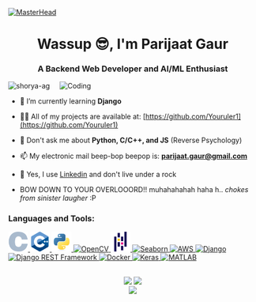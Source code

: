 [![MasterHead](https://user-images.githubusercontent.com/10498744/210012254-234538ff-d198-48aa-8964-37e6fd45d227.gif)](https://parijaat-g.io)
<h1 align="center">Wassup 😎, I'm Parijaat Gaur</h1>
<h3 align="center">A Backend Web Developer and AI/ML Enthusiast</h3>

<img align="right" alt="Coding" width="400" src="https://media.tenor.com/2nKSTDDekOgAAAAC/coding-kira.gif">

<p align="left"> <img src="https://komarev.com/ghpvc/?username=Youruler1&label=Profile%20views&color=0e75b6&style=flat" alt="shorya-ag" /> </p>

- 🌱 I’m currently learning **Django**

- 👨‍💻 All of my projects are available at: [https://github.com/Youruler1](https://github.com/Youruler1)

- 💬 Don't ask me about **Python, C/C++, and JS** (Reverse Psychology)

- 📫 My electronic mail beep-bop beepop is: **parijaat.gaur@gmail.com**

- 📄 Yes, I use [Linkedin](www.linkedin.com/in/parijaat-gaur-1188921bb) and don't live under a rock

- BOW DOWN TO YOUR OVERLOOORD!! muhahahahah haha h.. *chokes from sinister laugher* :P

<!-- <h3 align="left">Connect with me:</h3>
<p align="left">
<a href="https://twitter.com/shoryaa46347054" target="blank"><img align="center" src="https://raw.githubusercontent.com/rahuldkjain/github-profile-readme-generator/master/src/images/icons/Social/twitter.svg" alt="shoryaa46347054" height="30" width="40" /></a>
<a href="https://linkedin.com/in/shorya-agarwal-84580b208" target="blank"><img align="center" src="https://raw.githubusercontent.com/rahuldkjain/github-profile-readme-generator/master/src/images/icons/Social/linked-in-alt.svg" alt="shorya-agarwal-84580b208" height="30" width="40" /></a>
<a href="https://instagram.com/shorya.agarwal58" target="blank"><img align="center" src="https://raw.githubusercontent.com/rahuldkjain/github-profile-readme-generator/master/src/images/icons/Social/instagram.svg" alt="shorya.agarwal58" height="30" width="40" /></a>
<a href="https://auth.geeksforgeeks.org/user/shoryaagarwal58" target="blank"><img align="center" src="https://raw.githubusercontent.com/rahuldkjain/github-profile-readme-generator/master/src/images/icons/Social/geeks-for-geeks.svg" alt="shoryaagarwal58" height="30" width="40" /></a>
</p> -->

<h3 align="left">Languages and Tools:</h3>
<p align="left"> 

<p>
  <a href="https://www.cprogramming.com/" target="_blank" rel="noreferrer"> 
    <img src="https://raw.githubusercontent.com/devicons/devicon/master/icons/c/c-original.svg" alt="C" width="40" height="40"/> 
  </a>
  <a href="https://www.w3schools.com/cpp/" target="_blank" rel="noreferrer"> 
    <img src="https://raw.githubusercontent.com/devicons/devicon/master/icons/cplusplus/cplusplus-original.svg" alt="C++" width="40" height="40"/> 
  </a>
  <a href="https://www.python.org" target="_blank" rel="noreferrer"> 
    <img src="https://raw.githubusercontent.com/devicons/devicon/master/icons/python/python-original.svg" alt="Python" width="40" height="40"/> 
  </a>
  <a href="https://opencv.org/" target="_blank" rel="noreferrer"> 
    <img src="https://www.vectorlogo.zone/logos/opencv/opencv-icon.svg" alt="OpenCV" width="40" height="40"/> 
  </a>
  <a href="https://pandas.pydata.org/" target="_blank" rel="noreferrer"> 
    <img src="https://raw.githubusercontent.com/devicons/devicon/master/icons/pandas/pandas-original.svg" alt="Pandas" width="40" height="40"/> 
  </a>
  <a href="https://seaborn.pydata.org/" target="_blank" rel="noreferrer"> 
    <img src="https://seaborn.pydata.org/_images/logo-mark-lightbg.svg" alt="Seaborn" width="40" height="40"/> 
  </a>
  <a href="https://aws.amazon.com/" target="_blank" rel="noreferrer"> 
    <img src="https://cdn.jsdelivr.net/gh/devicons/devicon@latest/icons/amazonwebservices/amazonwebservices-plain-wordmark.svg" alt="AWS" width="40" height="40"/> 
  </a>
  <a href="https://www.djangoproject.com/" target="_blank" rel="noreferrer"> 
    <img src="https://cdn.jsdelivr.net/gh/devicons/devicon@latest/icons/django/django-plain-wordmark.svg" alt="Django" width="40" height="40"/> 
  </a>
  <a href="https://www.django-rest-framework.org/" target="_blank" rel="noreferrer"> 
    <img src="https://cdn.jsdelivr.net/gh/devicons/devicon@latest/icons/djangorest/djangorest-original.svg" alt="Django REST Framework" width="40" height="40"/> 
  </a>
  <a href="https://www.docker.com/" target="_blank" rel="noreferrer"> 
    <img src="https://cdn.jsdelivr.net/gh/devicons/devicon@latest/icons/docker/docker-original-wordmark.svg" alt="Docker" width="40" height="40"/> 
  </a>
  <a href="https://keras.io/" target="_blank" rel="noreferrer"> 
    <img src="https://cdn.jsdelivr.net/gh/devicons/devicon@latest/icons/keras/keras-original.svg" alt="Keras" width="40" height="40"/> 
  </a>
  <a href="https://www.mathworks.com/" target="_blank" rel="noreferrer"> 
    <img src="https://upload.wikimedia.org/wikipedia/commons/2/21/Matlab_Logo.png" alt="MATLAB" width="40" height="40"/> 
  </a>
</p>


<!-- 
<a href="https://www.cprogramming.com/" target="_blank" rel="noreferrer"> <img src="https://raw.githubusercontent.com/devicons/devicon/master/icons/c/c-original.svg" alt="c" width="40" height="40"/> </a> <a href="https://www.w3schools.com/cpp/" target="_blank" rel="noreferrer"> <img src="https://raw.githubusercontent.com/devicons/devicon/master/icons/cplusplus/cplusplus-original.svg" alt="cplusplus" width="40" height="40"/> </a> </a> <a href="https://www.python.org" target="_blank" rel="noreferrer"> <img src="https://raw.githubusercontent.com/devicons/devicon/master/icons/python/python-original.svg" alt="python" width="40" height="40"/> </a><a href="https://opencv.org/" target="_blank" rel="noreferrer"> <img src="https://www.vectorlogo.zone/logos/opencv/opencv-icon.svg" alt="opencv" width="40" height="40"/> </a> <a href="https://pandas.pydata.org/" target="_blank" rel="noreferrer"> <img src="https://raw.githubusercontent.com/devicons/devicon/2ae2a900d2f041da66e950e4d48052658d850630/icons/pandas/pandas-original.svg" alt="pandas" width="40" height="40"/> </a>  <a href="https://seaborn.pydata.org/" target="_blank" rel="noreferrer"> <img src="https://seaborn.pydata.org/_images/logo-mark-lightbg.svg" alt="seaborn" width="40" height="40"/> </a> <img src="https://cdn.jsdelivr.net/gh/devicons/devicon@latest/icons/amazonwebservices/amazonwebservices-plain-wordmark.svg" alt="AWS" width="40" height="40"/> <img src="https://cdn.jsdelivr.net/gh/devicons/devicon@latest/icons/django/django-plain-wordmark.svg" alt="Django" width="40" height="40"/> 
<img src="https://cdn.jsdelivr.net/gh/devicons/devicon@latest/icons/djangorest/djangorest-original.svg" alt="Django REST Framework" width="40" height="40"/>
<img src="https://cdn.jsdelivr.net/gh/devicons/devicon@latest/icons/docker/docker-original-wordmark.svg" alt="Django REST Framework" width="40" height="40"/>
<a href="https://keras.io/" target="_blank" rel="noreferrer"> <img src="https://cdn.jsdelivr.net/gh/devicons/devicon@latest/icons/keras/keras-original.svg" alt="keras" width="40" height="40"/> </a> 
<a href="https://www.mathworks.com/" target="_blank" rel="noreferrer"> <img src="https://upload.wikimedia.org/wikipedia/commons/2/21/Matlab_Logo.png" alt="matlab" width="40" height="40"/> 
</p> -->


<!-- <p><img align="left" src="https://github-readme-stats.vercel.app/api?username=Youruler1&show_icons=true&theme=tokyonight&bg_color=11000000&locale=en&layout=compact" alt="parijaat-g"/></p>

<p>&nbsp;<img align="center" src="https://github-readme-stats.vercel.app/api/top-langs/?username=Youruler1&layout=compact" alt="parijaat-g" /></p>

<p><img align="center" src="https://github-readme-streak-stats-chi-two.vercel.app?user=Youruler1&theme=transparent&hide_border=true" alt="parijaat-g" /></p> -->

<div align="center">
<br/>
  <!-- First row -->
  <img src="https://github-readme-stats.vercel.app/api?username=Youruler1&show_icons=true&theme=tokyonight&bg_color=11000000&locale=en&layout=compact&hide_border=true" height="180" />
  <img src="https://github-readme-stats.vercel.app/api/top-langs/?username=Youruler1&layout=compact&theme=tokyonight&bg_color=11000000&hide_border=true" height="180" />

  <!-- Second row -->
  <br/>
   <img src="https://github-readme-streak-stats-chi-two.vercel.app?user=Youruler1&theme=transparent&hide_border=true" width="800" />


</div>
